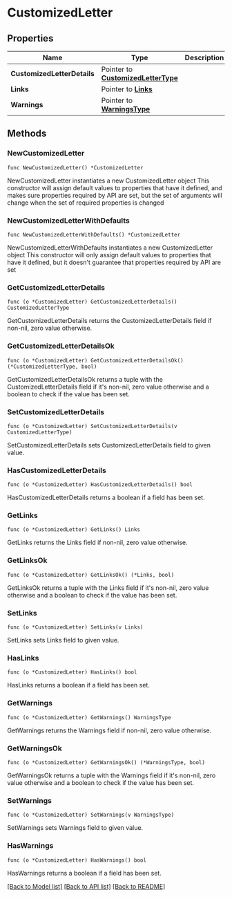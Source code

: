 # CustomizedLetter

## Properties

Name | Type | Description | Notes
------------ | ------------- | ------------- | -------------
**CustomizedLetterDetails** | Pointer to [**CustomizedLetterType**](CustomizedLetterType.md) |  | [optional] 
**Links** | Pointer to [**Links**](Links.md) |  | [optional] 
**Warnings** | Pointer to [**WarningsType**](WarningsType.md) |  | [optional] 

## Methods

### NewCustomizedLetter

`func NewCustomizedLetter() *CustomizedLetter`

NewCustomizedLetter instantiates a new CustomizedLetter object
This constructor will assign default values to properties that have it defined,
and makes sure properties required by API are set, but the set of arguments
will change when the set of required properties is changed

### NewCustomizedLetterWithDefaults

`func NewCustomizedLetterWithDefaults() *CustomizedLetter`

NewCustomizedLetterWithDefaults instantiates a new CustomizedLetter object
This constructor will only assign default values to properties that have it defined,
but it doesn't guarantee that properties required by API are set

### GetCustomizedLetterDetails

`func (o *CustomizedLetter) GetCustomizedLetterDetails() CustomizedLetterType`

GetCustomizedLetterDetails returns the CustomizedLetterDetails field if non-nil, zero value otherwise.

### GetCustomizedLetterDetailsOk

`func (o *CustomizedLetter) GetCustomizedLetterDetailsOk() (*CustomizedLetterType, bool)`

GetCustomizedLetterDetailsOk returns a tuple with the CustomizedLetterDetails field if it's non-nil, zero value otherwise
and a boolean to check if the value has been set.

### SetCustomizedLetterDetails

`func (o *CustomizedLetter) SetCustomizedLetterDetails(v CustomizedLetterType)`

SetCustomizedLetterDetails sets CustomizedLetterDetails field to given value.

### HasCustomizedLetterDetails

`func (o *CustomizedLetter) HasCustomizedLetterDetails() bool`

HasCustomizedLetterDetails returns a boolean if a field has been set.

### GetLinks

`func (o *CustomizedLetter) GetLinks() Links`

GetLinks returns the Links field if non-nil, zero value otherwise.

### GetLinksOk

`func (o *CustomizedLetter) GetLinksOk() (*Links, bool)`

GetLinksOk returns a tuple with the Links field if it's non-nil, zero value otherwise
and a boolean to check if the value has been set.

### SetLinks

`func (o *CustomizedLetter) SetLinks(v Links)`

SetLinks sets Links field to given value.

### HasLinks

`func (o *CustomizedLetter) HasLinks() bool`

HasLinks returns a boolean if a field has been set.

### GetWarnings

`func (o *CustomizedLetter) GetWarnings() WarningsType`

GetWarnings returns the Warnings field if non-nil, zero value otherwise.

### GetWarningsOk

`func (o *CustomizedLetter) GetWarningsOk() (*WarningsType, bool)`

GetWarningsOk returns a tuple with the Warnings field if it's non-nil, zero value otherwise
and a boolean to check if the value has been set.

### SetWarnings

`func (o *CustomizedLetter) SetWarnings(v WarningsType)`

SetWarnings sets Warnings field to given value.

### HasWarnings

`func (o *CustomizedLetter) HasWarnings() bool`

HasWarnings returns a boolean if a field has been set.


[[Back to Model list]](../README.md#documentation-for-models) [[Back to API list]](../README.md#documentation-for-api-endpoints) [[Back to README]](../README.md)


